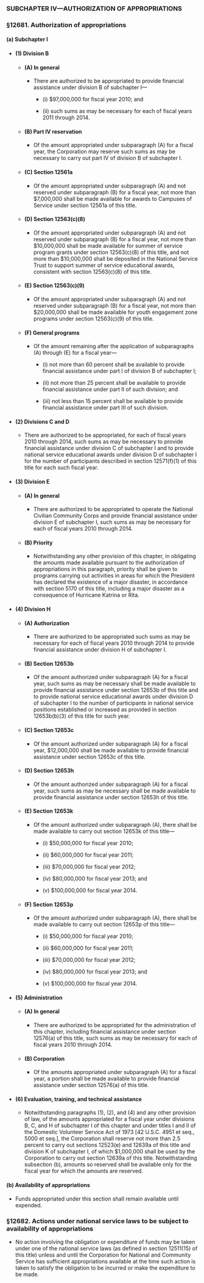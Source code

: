 ### SUBCHAPTER IV—AUTHORIZATION OF APPROPRIATIONS

### §12681. Authorization of appropriations
#### (a) Subchapter I
* #### (1) Division B
  * #### (A) In general
    * There are authorized to be appropriated to provide financial assistance under division B of subchapter I—

      * (i) $97,000,000 for fiscal year 2010; and

      * (ii) such sums as may be necessary for each of fiscal years 2011 through 2014.

  * #### (B) Part IV reservation
    * Of the amount appropriated under subparagraph (A) for a fiscal year, the Corporation may reserve such sums as may be necessary to carry out part IV of division B of subchapter I.

  * #### (C) Section 12561a
    * Of the amount appropriated under subparagraph (A) and not reserved under subparagraph (B) for a fiscal year, not more than $7,000,000 shall be made available for awards to Campuses of Service under section 12561a of this title.

  * #### (D) Section 12563(c)(8)
    * Of the amount appropriated under subparagraph (A) and not reserved under subparagraph (B) for a fiscal year, not more than $10,000,000 shall be made available for summer of service program grants under section 12563(c)(8) of this title, and not more than $10,000,000 shall be deposited in the National Service Trust to support summer of service educational awards, consistent with section 12563(c)(8) of this title.

  * #### (E) Section 12563(c)(9)
    * Of the amount appropriated under subparagraph (A) and not reserved under subparagraph (B) for a fiscal year, not more than $20,000,000 shall be made available for youth engagement zone programs under section 12563(c)(9) of this title.

  * #### (F) General programs
    * Of the amount remaining after the application of subparagraphs (A) through (E) for a fiscal year—

      * (i) not more than 60 percent shall be available to provide financial assistance under part I of division B of subchapter I;

      * (ii) not more than 25 percent shall be available to provide financial assistance under part II of such division; and

      * (iii) not less than 15 percent shall be available to provide financial assistance under part III of such division.

* #### (2) Divisions C and D
  * There are authorized to be appropriated, for each of fiscal years 2010 through 2014, such sums as may be necessary to provide financial assistance under division C of subchapter I and to provide national service educational awards under division D of subchapter I for the number of participants described in section 12571(f)(1) of this title for each such fiscal year.

* #### (3) Division E
  * #### (A) In general
    * There are authorized to be appropriated to operate the National Civilian Community Corps and provide financial assistance under division E of subchapter I, such sums as may be necessary for each of fiscal years 2010 through 2014.

  * #### (B) Priority
    * Notwithstanding any other provision of this chapter, in obligating the amounts made available pursuant to the authorization of appropriations in this paragraph, priority shall be given to programs carrying out activities in areas for which the President has declared the existence of a major disaster, in accordance with section 5170 of this title, including a major disaster as a consequence of Hurricane Katrina or Rita.

* #### (4) Division H
  * #### (A) Authorization
    * There are authorized to be appropriated such sums as may be necessary for each of fiscal years 2010 through 2014 to provide financial assistance under division H of subchapter I.

  * #### (B) Section 12653b
    * Of the amount authorized under subparagraph (A) for a fiscal year, such sums as may be necessary shall be made available to provide financial assistance under section 12653b of this title and to provide national service educational awards under division D of subchapter I to the number of participants in national service positions established or increased as provided in section 12653b(b)(3) of this title for such year.

  * #### (C) Section 12653c
    * Of the amount authorized under subparagraph (A) for a fiscal year, $12,000,000 shall be made available to provide financial assistance under section 12653c of this title.

  * #### (D) Section 12653h
    * Of the amount authorized under subparagraph (A) for a fiscal year, such sums as may be necessary shall be made available to provide financial assistance under section 12653h of this title.

  * #### (E) Section 12653k
    * Of the amount authorized under subparagraph (A), there shall be made available to carry out section 12653k of this title—

      * (i) $50,000,000 for fiscal year 2010;

      * (ii) $60,000,000 for fiscal year 2011;

      * (iii) $70,000,000 for fiscal year 2012;

      * (iv) $80,000,000 for fiscal year 2013; and

      * (v) $100,000,000 for fiscal year 2014.

  * #### (F) Section 12653p
    * Of the amount authorized under subparagraph (A), there shall be made available to carry out section 12653p of this title—

      * (i) $50,000,000 for fiscal year 2010;

      * (ii) $60,000,000 for fiscal year 2011;

      * (iii) $70,000,000 for fiscal year 2012;

      * (iv) $80,000,000 for fiscal year 2013; and

      * (v) $100,000,000 for fiscal year 2014.

* #### (5) Administration
  * #### (A) In general
    * There are authorized to be appropriated for the administration of this chapter, including financial assistance under section 12576(a) of this title, such sums as may be necessary for each of fiscal years 2010 through 2014.

  * #### (B) Corporation
    * Of the amounts appropriated under subparagraph (A) for a fiscal year, a portion shall be made available to provide financial assistance under section 12576(a) of this title.

* #### (6) Evaluation, training, and technical assistance
  * Notwithstanding paragraphs (1), (2), and (4) and any other provision of law, of the amounts appropriated for a fiscal year under divisions B, C, and H of subchapter I of this chapter and under titles I and II of the Domestic Volunteer Service Act of 1973 [42 U.S.C. 4951 et seq., 5000 et seq.], the Corporation shall reserve not more than 2.5 percent to carry out sections 12523(e) and 12639a of this title and division K of subchapter I, of which $1,000,000 shall be used by the Corporation to carry out section 12639a of this title. Notwithstanding subsection (b), amounts so reserved shall be available only for the fiscal year for which the amounts are reserved.

#### (b) Availability of appropriations
* Funds appropriated under this section shall remain available until expended.

### §12682. Actions under national service laws to be subject to availability of appropriations
* No action involving the obligation or expenditure of funds may be taken under one of the national service laws (as defined in section 12511(15) of this title) unless and until the Corporation for National and Community Service has sufficient appropriations available at the time such action is taken to satisfy the obligation to be incurred or make the expenditure to be made.